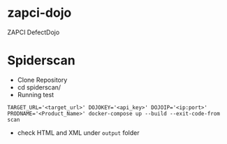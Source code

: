# zapci-dojo
ZAPCI DefectDojo

# Spiderscan
- Clone Repository
- cd spiderscan/
- Running test
```
TARGET_URL='<target_url>' DOJOKEY='<api_key>' DOJOIP='<ip:port>'  PRODNAME='<Product_Name>' docker-compose up --build --exit-code-from scan
```
- check HTML and XML under `output` folder
